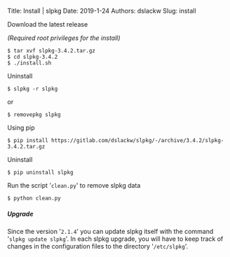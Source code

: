Title: Install | slpkg
Date: 2019-1-24
Authors: dslackw
Slug: install


Download the latest release

*(Required root privileges for the install)*

```
$ tar xvf slpkg-3.4.2.tar.gz
$ cd slpkg-3.4.2
$ ./install.sh
```

Uninstall

```
$ slpkg -r slpkg
```

or

```
$ removepkg slpkg
```

Using pip

```
$ pip install https://gitlab.com/dslackw/slpkg/-/archive/3.4.2/slpkg-3.4.2.tar.gz
```

Uninstall

```
$ pip uninstall slpkg
```

Run the script '`clean.py`' to remove slpkg data

```
$ python clean.py
```

##### Upgrade

Since the version '`2.1.4`' you can update slpkg itself with the command '`slpkg update slpkg`'.
In each slpkg upgrade, you will have to keep track of changes in the configuration files
to the directory '`/etc/slpkg`'.
